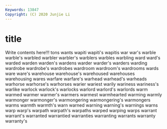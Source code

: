 ```yaml
---
Keywords: 13847
Copyright: (C) 2020 Junjie Li
---
```


# title

Write contents here!!!
tons 
wants 
wapiti 
wapiti's 
wapitis 
war 
war's
warble 
warble's 
warbled 
warbler 
warbler's 
warblers 
warbles 
warbling 
ward 
ward's
warded 
warden 
warden's 
wardens 
warder 
warder's 
warders 
warding 
wardrobe 
wardrobe's
wardrobes 
wardroom 
wardroom's 
wardrooms 
wards 
ware 
ware's 
warehouse 
warehouse's 
warehoused
warehouses 
warehousing 
wares 
warfare 
warfare's 
warhead 
warhead's 
warheads 
warhorse 
warhorse's
warhorses 
warier 
wariest 
warily 
wariness 
wariness's 
warlike 
warlock 
warlock's 
warlocks
warlord 
warlord's 
warlords 
warm 
warmed 
warmer 
warmer's 
warmers 
warmest 
warmhearted
warming 
warmly 
warmonger 
warmonger's 
warmongering 
warmongering's 
warmongers 
warms 
warmth 
warmth's
warn 
warned 
warning 
warning's 
warnings 
warns 
warp 
warp's 
warpath 
warpath's
warpaths 
warped 
warping 
warps 
warrant 
warrant's 
warranted 
warrantied 
warranties 
warranting
warrants 
warranty 
warranty's 
